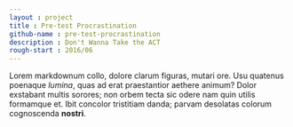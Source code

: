 ```yaml
---
layout : project
title : Pre-test Procrastination
github-name : pre-test-procrastination
description : Don't Wanna Take the ACT
rough-start : 2016/06
---
```


Lorem markdownum collo, dolore clarum figuras, mutari ore. Usu quatenus poenaque
*lumina*, quas ad erat praestantior aethere animum? Dolor exstabant multis
sorores; non orbem tecta sic odere nam quin utilis formamque et. Ibit concolor
tristitiam danda; parvam desolatas colorum cognoscenda **nostri**.
